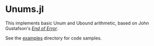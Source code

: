 # Unums.jl

This implements basic Unum and Ubound arithmetic, based on John Gustafson's [*End of Error*](https://www.crcpress.com/The-End-of-Error-Unum-Computing/Gustafson/9781482239867).

See the [examples](https://github.com/JuliaComputing/Unums.jl/tree/master/examples) directory for code samples.